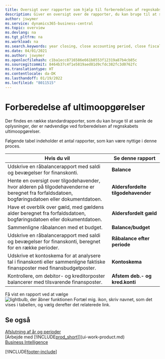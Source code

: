 ```yaml
---
title: Oversigt over rapporter som hjælp til forberedelsen af regnskabsafslutning | Microsoft Docs
description: Giver en oversigt over de rapporter, du kan bruge til at samle oplysninger til udarbejdelse af virksomhedens ultimoopgørelser ved regnskabsårets afslutning.
author: jswymer
ms.service: dynamics365-business-central
ms.topic: overview
ms.devlang: na
ms.tgt_pltfrm: na
ms.workload: na
ms.search.keywords: year closing, close accounting period, close fiscal year, aging, creditor payments, vendor payments, assets, liabilities, equity, analysis, reporting, financial report, business intelligence, BI, Power Bi, KPI
ms.date: 04/01/2021
ms.author: jswymer
ms.openlocfilehash: c1ba1ecc8716586e661b8553f12319a87b4cb85c
ms.sourcegitcommit: 8464b37c4f1e5819aed81d9cfdc382fc3d0762fc
ms.translationtype: HT
ms.contentlocale: da-DK
ms.lasthandoff: 01/19/2022
ms.locfileid: "8011515"
---
```

# <a name="preparing-closing-statements"></a>Forberedelse af ultimoopgørelser
Der findes en række standardrapporter, som du kan bruge til at samle de oplysninger, der er nødvendige ved forberedelsen af regnskabets ultimoopgørelser.

Følgende tabel indeholder et antal rapporter, som kan være nyttige i denne proces.  

| Hvis du vil | Se denne rapport |
| --- | --- |
| Udskrive en råbalancerapport med saldi og bevægelser for finanskonti. |**Balance** |
| Hente en oversigt over tilgodehavender, hvor alderen på tilgodehavenderne er beregnet fra forfaldsdatoen, bogføringsdatoen eller dokumentdatoen. |**Aldersfordelte tilgodehavender** |
| Have et overblik over gæld, med gældens alder beregnet fra forfaldsdatoen, bogføringsdatoen eller dokumentdatoen. |**Aldersfordelt gæld** |
| Sammenligne råbalancen med et budget. |**Balance/budget** |
| Udskrive en råbalancerapport med saldi og bevægelser for finanskonti, beregnet for en række perioder. |**Råbalance efter periode** |
| Udskrive et kontoskema for at analysere tal i finanskonti eller sammenligne faktiske finansposter med finansbudgetposter. |**Kontoskema** |
| Kontrollere, om debitor- og kreditorposter balancerer med tilsvarende finansposter. |**Afstem deb.- og kred.konti** |

Få vist en rapport ved at vælge ![lightbulb, der åbner funktionen Fortæl mig.](media/ui-search/search_small.png "Fortæl mig, hvad du vil foretage dig") ikon, skriv navnet, som det vises i tabellen, og vælg derefter det relaterede link.

## <a name="see-also"></a>Se også
[Afslutning af år og perioder](year-close-years-periods.md)  
[Arbejde med [!INCLUDE[prod_short](includes/prod_short.md)]](ui-work-product.md)  
[Business Intelligence](bi.md)


[!INCLUDE[footer-include](includes/footer-banner.md)]